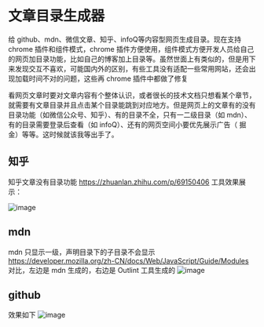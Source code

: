 # 文章目录生成器
给 github、mdn、微信文章、知乎、infoQ等内容型网页生成目录。现在支持 chrome 插件和组件模式，chrome 插件方便使用，组件模式方便开发人员给自己的网页加目录功能，比如自己的博客加上目录等。虽然世面上有类似的，但是用下来发现交互不喜欢，可能国内外的区别，有些工具没有适配一些常用网站，还会出现加载时间不对的问题，这些再 chrome 插件中都做了修复

看网页文章时要对文章内容有个整体认识，或者很长的技术文档只想看某个章节，就需要有文章目录并且点击某个目录能跳到对应地方。但是网页上的文章有的没有目录功能（如微信公众号、知乎）、有的目录不全，只有一二级目录（如 mdn）、有的目录需要登录后查看（如 infoQ）、还有的网页空间小要优先展示广告（ 掘金）等等。这时候就该我等出手了。

## 知乎
知乎文章没有目录功能
https://zhuanlan.zhihu.com/p/69150406 
工具效果展示：

![image](https://user-images.githubusercontent.com/8209488/217699720-9daf1124-eea6-4085-a0f0-8adaccdc4078.png)

## mdn
mdn 只显示一级，声明目录下的子目录不会显示
https://developer.mozilla.org/zh-CN/docs/Web/JavaScript/Guide/Modules  
对比，左边是 mdn 生成的，右边是 Outlint 工具生成的
![image](https://user-images.githubusercontent.com/8209488/217699799-006b3652-5b54-4a7f-9a93-eaaad940518d.png)

## github 
效果如下
![image](https://user-images.githubusercontent.com/8209488/217700158-5050d5d3-0960-47b1-895a-a38e10160fd0.png)
